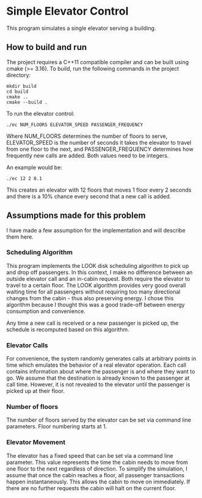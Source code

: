 # Simple Elevator Control

This program simulates a single elevator serving a building. 

## How to build and run

The project requires a C++11 compatible compiler and can be built using cmake (>= 3.16). To build, run the following commands in the project directory:

```
mkdir build
cd build
cmake ..
cmake --build .
```

To run the elevator control:
```
./ec NUM_FLOORS ELEVATOR_SPEED PASSENGER_FREQUENCY
```
Where NUM_FLOORS determines the number of floors to serve, ELEVATOR_SPEED is the number of seconds it takes the elevator to travel from one floor to the next, and PASSENGER_FREQUENCY determines how frequently new calls are added. Both values need to be integers.


An example would be:
```
./ec 12 2 0.1
```
This creates an elevator with 12 floors that moves 1 floor every 2 seconds and there is a 10% chance every second that a new call is added.

## Assumptions made for this problem
I have made a few assumption for the implementation and will describe them here.

### Scheduling Algorithm
This program implements the LOOK disk scheduling algorithm to pick up and drop off passengers. In this context, I make no difference between an outside elevator call and an in-cabin request. Both require the elevator to travel to a certain floor. The LOOK algorithm provides very good overall waiting time for all passengers without requiring too many directional changes from the cabin - thus also preserving energy. I chose this algorithm because I thought this was a good trade-off between energy consumption and convenience. 

Any time a new call is received or a new passenger is picked up, the schedule is recomputed based on this algorithm. 

### Elevator Calls

For convenience, the system randomly generates calls at arbitrary points in time which emulates the behavior of a real elevator operation.
Each call contains information about where the passenger is and where they want to go. We assume that the destination is already known to the passenger at call time. However, it is not revealed to the elevator until the passenger is picked up at their floor.

### Number of floors
The number of floors served by the elevator can be set via command line parameters. Floor numbering starts at 1.

### Elevator Movement
The elevator has a fixed speed that can be set via a command line parameter. This value represents the time the cabin needs to move from one floor to the next regardless of direction. To simplify the simulation, I assume that once the cabin reaches a floor, all passenger transactions happen instantaneously. This allows the cabin to move on immediately. If there are no further requests the cabin will halt on the current floor. 